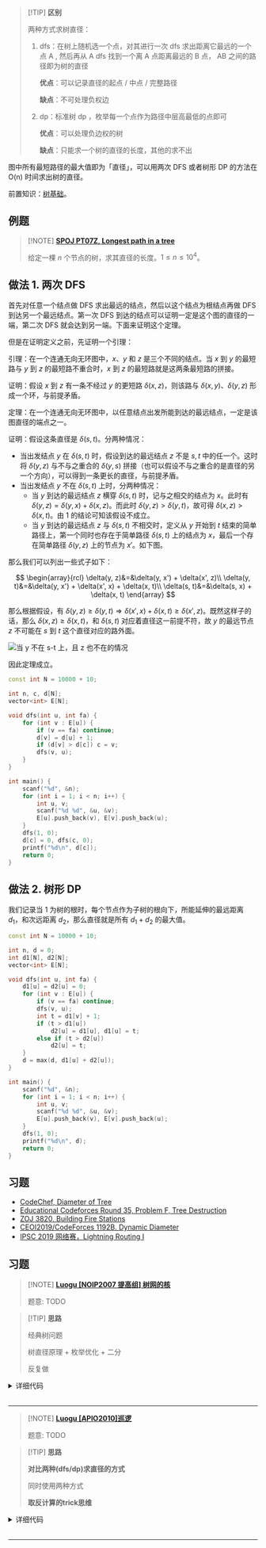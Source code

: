 > [!TIP] **区别**
>
> 两种方式求树直径：
>
> 1. dfs：在树上随机选一个点，对其进行一次 dfs 求出距离它最远的一个点 A , 然后再从 A dfs 找到一个离 A 点距离最远的 B 点， AB 之间的路径即为树的直径
>
>    **优点**：可以记录直径的起点 / 中点 / 完整路径
>
>    **缺点**：不可处理负权边
>
> 2. dp：标准树 dp ，枚举每一个点作为路径中层高最低的点即可
>
>    **优点**：可以处理负边权的树
>
>    **缺点**：只能求一个树的直径的长度，其他的求不出

图中所有最短路径的最大值即为「直径」，可以用两次 DFS 或者树形 DP 的方法在 O(n) 时间求出树的直径。

前置知识：[树基础](./tree-basic.md)。

## 例题

> [!NOTE] **[SPOJ PT07Z, Longest path in a tree](https://www.spoj.com/problems/PT07Z/)**
> 
> 给定一棵 $n$ 个节点的树，求其直径的长度。$1\leq n\leq 10^4$。

## 做法 1. 两次 DFS

首先对任意一个结点做 DFS 求出最远的结点，然后以这个结点为根结点再做 DFS 到达另一个最远结点。第一次 DFS 到达的结点可以证明一定是这个图的直径的一端，第二次 DFS 就会达到另一端。下面来证明这个定理。

但是在证明定义之前，先证明一个引理：

引理：在一个连通无向无环图中，$x$、$y$ 和 $z$ 是三个不同的结点。当 $x$ 到 $y$ 的最短路与 $y$ 到 $z$ 的最短路不重合时，$x$ 到 $z$ 的最短路就是这两条最短路的拼接。

证明：假设 $x$ 到 $z$ 有一条不经过 $y$ 的更短路 $\delta(x,z)$，则该路与 $\delta(x,y)$、$\delta(y,z)$ 形成一个环，与前提矛盾。

定理：在一个连通无向无环图中，以任意结点出发所能到达的最远结点，一定是该图直径的端点之一。

证明：假设这条直径是 $\delta(s,t)$。分两种情况：

- 当出发结点 $y$ 在 $\delta(s,t)$ 时，假设到达的最远结点 $z$ 不是 $s,t$ 中的任一个。这时将 $\delta(y,z)$ 与不与之重合的 $\delta(y,s)$ 拼接（也可以假设不与之重合的是直径的另一个方向），可以得到一条更长的直径，与前提矛盾。
-   当出发结点 $y$ 不在 $\delta(s,t)$ 上时，分两种情况：
    - 当 $y$ 到达的最远结点 $z$ 横穿 $\delta(s,t)$ 时，记与之相交的结点为 $x$。此时有 $\delta(y,z)=\delta(y,x)+\delta(x,z)$。而此时 $\delta(y,z)>\delta(y,t)$，故可得 $\delta(x,z)>\delta(x,t)$。由 1 的结论可知该假设不成立。
    - 当 $y$ 到达的最远结点 $z$ 与 $\delta(s,t)$ 不相交时，定义从 $y$ 开始到 $t$ 结束的简单路径上，第一个同时也存在于简单路径 $\delta(s,t)$ 上的结点为 $x$，最后一个存在简单路径 $\delta(y, z)$ 上的节点为 $x'$。如下图。

那么我们可以列出一些式子如下：

$$
\begin{array}{rcl}
\delta(y, z)&=&\delta(y, x') + \delta(x', z)\\
\delta(y, t)&=&\delta(y, x') + \delta(x', x) + \delta(x, t)\\
\delta(s, t)&=&\delta(s, x) + \delta(x, t)
\end{array}
$$

那么根据假设，有 $\delta(y, z) \ge \delta(y, t) \Longrightarrow \delta(x', x) + \delta(x, t) \ge \delta(x', z)$。既然这样子的话，那么 $\delta(x, z) \ge \delta(x, t)$，和 $\delta(s, t)$ 对应着直径这一前提不符，故 $y$ 的最远节点 $z$ 不可能在 $s$ 到 $t$ 这个直径对应的路外面。

![当 y 不在 s-t 上，且 z 也不在的情况](./images/tree-diameter.svg)

因此定理成立。

```cpp
const int N = 10000 + 10;

int n, c, d[N];
vector<int> E[N];

void dfs(int u, int fa) {
    for (int v : E[u]) {
        if (v == fa) continue;
        d[v] = d[u] + 1;
        if (d[v] > d[c]) c = v;
        dfs(v, u);
    }
}

int main() {
    scanf("%d", &n);
    for (int i = 1; i < n; i++) {
        int u, v;
        scanf("%d %d", &u, &v);
        E[u].push_back(v), E[v].push_back(u);
    }
    dfs(1, 0);
    d[c] = 0, dfs(c, 0);
    printf("%d\n", d[c]);
    return 0;
}
```

## 做法 2. 树形 DP

我们记录当 $1$ 为树的根时，每个节点作为子树的根向下，所能延伸的最远距离 $d_1$，和次远距离 $d_2$，那么直径就是所有 $d_1 + d_2$ 的最大值。

```cpp
const int N = 10000 + 10;

int n, d = 0;
int d1[N], d2[N];
vector<int> E[N];

void dfs(int u, int fa) {
    d1[u] = d2[u] = 0;
    for (int v : E[u]) {
        if (v == fa) continue;
        dfs(v, u);
        int t = d1[v] + 1;
        if (t > d1[u])
            d2[u] = d1[u], d1[u] = t;
        else if (t > d2[u])
            d2[u] = t;
    }
    d = max(d, d1[u] + d2[u]);
}

int main() {
    scanf("%d", &n);
    for (int i = 1; i < n; i++) {
        int u, v;
        scanf("%d %d", &u, &v);
        E[u].push_back(v), E[v].push_back(u);
    }
    dfs(1, 0);
    printf("%d\n", d);
    return 0;
}
```

## 习题

- [CodeChef, Diameter of Tree](https://www.codechef.com/problems/DTREE)
- [Educational Codeforces Round 35, Problem F, Tree Destruction](https://codeforces.com/contest/911/problem/F)
- [ZOJ 3820, Building Fire Stations](https://vjudge.net/problem/ZOJ-3820)
- [CEOI2019/CodeForces 1192B. Dynamic Diameter](https://codeforces.com/contest/1192/problem/B)
- [IPSC 2019 网络赛，Lightning Routing I](https://nanti.jisuanke.com/t/41398)

## 习题

> [!NOTE] **[Luogu [NOIP2007 提高组] 树网的核](https://www.luogu.com.cn/problem/P1099)**
> 
> 题意: TODO

> [!TIP] **思路**
> 
> 经典树问题
> 
> 树直径原理 + 枚举优化 + 二分
> 
> 反复做

<details>
<summary>详细代码</summary>
<!-- tabs:start -->

##### **C++**

```cpp
#include <bits/stdc++.h>
using namespace std;

using LL = long long;
using PII = pair<int, int>;
const int N = 5e5 + 10, M = N << 1;

int n, s;
int h[N], e[M], w[M], ne[M], idx;
int q[N], dist[N], pre[N];
vector<PII> path;
bool st[N];

// ----------------- helper func -----------------

void add(int a, int b, int c) {
    e[idx] = b, w[idx] = c, ne[idx] = h[a], h[a] = idx ++ ;
}

int get_max() {
    int t = 1;
    for (int i = 1; i <= n; ++ i )
        if (dist[t] < dist[i])
            t = i;
    return t;
}

// ----------------- basic func -----------------

void bfs(int start) {
    memset(dist, 0x3f, sizeof dist);
    memset(pre, -1, sizeof pre);
    dist[start] = 0;
    int hh = 0, tt = -1;
    q[ ++ tt] = start;
    
    while (hh <= tt) {
        int t = q[hh ++ ];
        for (int i = h[t]; ~i; i = ne[i]) {
            int j = e[i];
            if (dist[j] > dist[t] + w[i]) {
                pre[j] = t;
                dist[j] = dist[t] + w[i];
                q[ ++ tt] = j;
            }
        }
    }
}

int bfs_max_dist(int start) {
    int res = 0;
    int hh = 0, tt = -1;
    q[ ++ tt] = start;
    while (hh <= tt) {
        int t = q[hh ++ ];
        res = max(res, dist[t]);
        for (int i = h[t]; ~i; i = ne[i]) {
            int j = e[i];
            if (!st[j]) {
                st[j] = true;
                dist[j] = dist[t] + w[i];
                q[ ++ tt] = j;
            }
        }
    }
    return res;
}

bool check(int m) {
    // 3. 找分别与 u / v 距离不超过 mid 的且最远的节点
    //    分别作为 p / q
    int u = 0, v = path.size() - 1;
    while (u + 1 < path.size() && path[u + 1].second <= m)
        u ++ ;
    while (v - 1 >= 0 && path.back().second - path[v - 1].second <= m)
        v -- ;
    if (u > v)
        return true;
    // 4. p 和 q 之间距离不超过 mid
    if (path[v].second - path[u].second > s)
        return false;
    
    memset(st, 0, sizeof st);
    memset(dist, 0, sizeof dist);
    for (auto p : path)
        st[p.first] = true;
    
    // 5. p 和 q 之间所有点到其他所有点的距离不超过 mid
    for (int i = u; i <= v; ++ i )
        if (bfs_max_dist(path[i].first) > m)
            return false;
    return true;
}

int main() {
    memset(h, -1, sizeof h);
    
    cin >> n >> s;
    for (int i = 0; i < n - 1; ++ i ) {
        int a, b, c;
        cin >> a >> b >> c;
        add(a, b, c), add(b, a, c);
    }
    
    // 1. 先找直径
    bfs(1);
    int u = get_max();
    bfs(u);
    int v = get_max();
    while (v != -1) {
        path.push_back({v, dist[v]});
        v = pre[v];
    }
    reverse(path.begin(), path.end());
    
    // 2. 二分偏心距
    int l = 0, r = 2e9;
    while (l < r) {
        int mid = (LL) l + r >> 1;
        if (check(mid))
            r = mid;
        else
            l = mid + 1;
    }
    cout << l << endl;
    
    return 0;
}
```

##### **Python**

```python

```

<!-- tabs:end -->
</details>

<br>

* * *

> [!NOTE] **[Luogu [APIO2010]巡逻](https://www.luogu.com.cn/problem/P3629)**
> 
> 题意: TODO

> [!TIP] **思路**
> 
> **对比两种(dfs/dp)求直径的方式**
> 
> 同时使用两种方式
> 
> **取反计算的trick思维**

<details>
<summary>详细代码</summary>
<!-- tabs:start -->

##### **C++**

```cpp
#include <bits/stdc++.h>
using namespace std;

using LL = long long;
using PII = pair<int, int>;
const int N = 1e5 + 10, M = N << 1;

int n, k;
int h[N], e[M], w[M], ne[M], idx;
// ---------- bfs 求直径(可得完整路径) ----------
int q[N], dist[N], pre[N];
vector<PII> path;
unordered_set<LL> S;
// ---------- dfs 求带负权的直径 ----------
int f[N], res;
bool st[N];

void add(int a, int b, int c) {
    e[idx] = b, w[idx] = c, ne[idx] = h[a], h[a] = idx ++ ;
}

int get_max() {
    int t = 1;
    for (int i = 1; i <= n; ++ i )
        if (dist[t] < dist[i])
            t = i;
    return t;
}

void bfs(int start) {
    memset(dist, 0x3f, sizeof dist);
    memset(pre, -1, sizeof pre);
    dist[start] = 0;
    int hh = 0, tt = -1;
    q[ ++ tt] = start;
    
    while (hh <= tt) {
        int t = q[hh ++ ];
        for (int i = h[t]; ~i; i = ne[i]) {
            int j = e[i];
            if (dist[j] > dist[t] + w[i]) {
                pre[j] = t;
                dist[j] = dist[t] + w[i];
                q[ ++ tt] = j;
            }
        }
    }
}

void dfs(int u) {
    st[u] = true;
    for (int i = h[u]; ~i; i = ne[i]) {
        int j = e[i];
        if (st[j])
            continue;
        int cost = w[i];
        if (S.count((LL)u * N + j) || S.count((LL)j * N + u))
            cost = -cost;
        dfs(j);
        // ATTENTION 多叉树求直径
        res = max(res, f[u] + f[j] + cost);
        f[u] = max(f[u], f[j] + cost);
    }
}

int main() {
    memset(h, -1, sizeof h);
    
    cin >> n >> k;
    for (int i = 0; i < n - 1; ++ i ) {
        int a, b;
        cin >> a >> b;
        add(a, b, 1), add(b, a, 1);
    }
    
    bfs(1);
    int u = get_max();
    bfs(u);
    int v = get_max();
    while (v != -1) {
        path.push_back({v, dist[v]});
        {
            S.insert((LL)v * N + pre[v]);
        }
        v = pre[v];
    }
    reverse(path.begin(), path.end());
    
    if (k == 1) {
        //   (n - 1) * 2 - (l1 - 1)
        // 其中 l1 = path.size() - 1
        cout << (n - 1) * 2 - (path.size() - 1 - 1) << endl;
    } else {
        memset(f, 0, sizeof f);
        res = 0;
        dfs(1);
        //   (n - 1) * 2 - (l1 - 1) - (l2 - 1)
        // 其中 l1 = path.size() - 1, l2 = res
        cout << (n - 1) * 2 - (res - 1) - (path.size() - 1 - 1) << endl;
    }
    
    return 0;
}
```

##### **Python**

```python

```

<!-- tabs:end -->
</details>

<br>

* * *